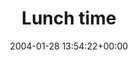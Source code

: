 ---
title:		"Lunch time"
type:		"photos"
mediatype:		"upload"
location:		"Howth, Ireland"
date:		"2004-01-28 13:54:22+00:00"
album:		"people"
filename:		"lunchtime.md"
series:		"family"
cl_public_id:		"people/lunchtime"
cl_version:		1497005477
format:		"tiff"
bytes:		2562124
width:		1916
height:		1440
colours:
- "#191919"
- "#757575"
- "#D9D9D9"
- "#B4B5B4"
- "#969796"
exposure_mode:		"Auto"
program:		"Program AE"
aperture:		"2.8"
focal_length:		"7.8 mm"
iso:		"200"
shutter_speed:		"1/30"
metering:		"Multi-segment"
flash:		"Off, Did not fire"
white_balance:		"Auto"
colour_temp:		"No colour temperature"
has_crop:		"No"
orientation:		"Horizontal (normal)"
camera_model:		"FinePix S602 ZOOM"
lens_info:		"No lens info"
artist: "Matt Finucane"
x_resolution:		"72"
y_resolution:		"72"
---